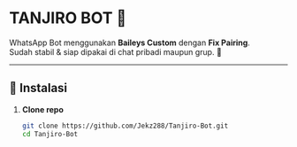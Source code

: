 # TANJIRO BOT 🤖

WhatsApp Bot menggunakan **Baileys Custom** dengan **Fix Pairing**.  
Sudah stabil & siap dipakai di chat pribadi maupun grup. 🚀  

---

## 🔧 Instalasi

1. **Clone repo**
   ```bash
   git clone https://github.com/Jekz288/Tanjiro-Bot.git
   cd Tanjiro-Bot
